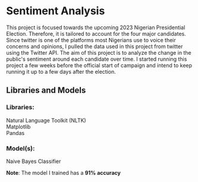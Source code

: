# Sentiment Analysis
This project is focused towards the upcoming 2023 Nigerian Presidential Election. Therefore, it is tailored to account for the four major candidates. Since twitter is one of the platforms most Nigerians use to voice their concerns and opinions, I pulled the data used in this project from twitter using the Twitter API. The aim of this project is to analyze the change in the public's sentiment around each candidate over time. I started running this project a few weeks before the official start of campaign and intend to keep running it up to a few days after the election.

## Libraries and Models
### Libraries:  
Natural Language Toolkit (NLTK)   
Matplotlib  
Pandas   
### Model(s):  
Naive Bayes Classifier

**Note**: The model I trained has a **91% accuracy**